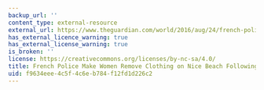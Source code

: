 ```yaml
---
backup_url: ''
content_type: external-resource
external_url: https://www.theguardian.com/world/2016/aug/24/french-police-make-woman-remove-burkini-on-nice-beach
has_external_licence_warning: true
has_external_license_warning: true
is_broken: ''
license: https://creativecommons.org/licenses/by-nc-sa/4.0/
title: French Police Make Women Remove Clothing on Nice Beach Following Burkini Ban
uid: f9634eee-4c5f-4c6e-b784-f12fd1d226c2
---
```

